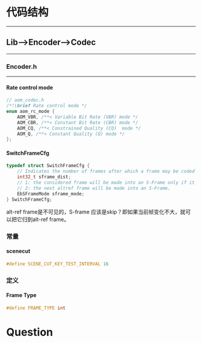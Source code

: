 # 代码结构

---

## Lib-->Encoder-->Codec

---

### Encoder.h

---

#### Rate control mode
```C
// aom_codec.h
/*!\brief Rate control mode */
enum aom_rc_mode {
    AOM_VBR, /**< Variable Bit Rate (VBR) mode */
    AOM_CBR, /**< Constant Bit Rate (CBR) mode */
    AOM_CQ, /**< Constrained Quality (CQ)  mode */
    AOM_Q, /**< Constant Quality (Q) mode */
};
```

#### SwitchFrameCfg
```C
typedef struct SwitchFrameCfg {
    // Indicates the number of frames after which a frame may be coded as an S-Frame.
    int32_t sframe_dist;
    // 1: the considered frame will be made into an S-Frame only if it is an altref frame.
    // 2: the next altref frame will be made into an S-Frame.
    EbSFrameMode sframe_mode;
} SwitchFrameCfg;
```
alt-ref frame是不可见的，S-frame 应该是skip？即如果当前帧变化不大，就可以把它归到alt-ref frame。<br>


### 常量
#### scenecut
```C
#define SCENE_CUT_KEY_TEST_INTERVAL 16


```

### 定义
#### Frame Type
```C
#define FRAME_TYPE int
```


# Question

